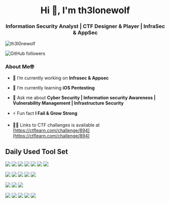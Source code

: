 <h1 align="center">Hi 👋, I'm th3lonewolf</h1> 
<h3 align="center">Information Security Analyst | CTF Designer & Player | InfraSec & AppSec </h3>

<p align="left"> <img src="https://komarev.com/ghpvc/?username=th3l0newolf&label=Profile%20views&color=0e75b6&style=flat" alt="th3l0newolf" /> </p>

![GitHub followers](https://img.shields.io/github/followers/Th3l0newolf?style=social)

### About Me🤓

- 🔭 I’m currently working on **Infrasec & Appsec**

- 🌱 I’m currently learning **iOS Pentesting**

- 💬 Ask me about **Cyber Security | Information security Awareness | Vulnerability Management | Infrastructure Security**

- ⚡ Fun fact **I Fail & Grow Strong**

- 👨‍💻 Links to CTF challanges is available at [https://ctflearn.com/challenge/894](https://ctflearn.com/challenge/894)





 ## Daily Used Tool Set


![](https://img.shields.io/badge/Shodan-%20-blue)
![](https://img.shields.io/badge/Nmap-%20-blue)
![](https://img.shields.io/badge/Whois-%20-blue)
![](https://img.shields.io/badge/httpx-%20-blue)
![](https://img.shields.io/badge/Subfinder-%20-blue)
![](https://img.shields.io/badge/Waybackurls-%20-blue)
![](https://img.shields.io/badge/Gau-%20-blue)


![](https://img.shields.io/badge/Postman-%20-orange)
![](https://img.shields.io/badge/Lynis-%20-orange)
![](https://img.shields.io/badge/Nmap-%20-orange)
![](https://img.shields.io/badge/ReconCloud-%20-orange)
![](https://img.shields.io/badge/sqlmap-%20-orange)

![](https://img.shields.io/badge/MobSF-%20-red)
![](https://img.shields.io/badge/Jadx-%20-red)
![](https://img.shields.io/badge/Apktool-%20-red)

![](https://img.shields.io/badge/Nessus%20-%20-green)
![](https://img.shields.io/badge/TenbaleSC%20-%20-green)
![](https://img.shields.io/badge/Accunetix-%20-green)
![](https://img.shields.io/badge/Burp%20Suite-%20-green)
![](https://img.shields.io/badge/Nuclie-%20-green)




